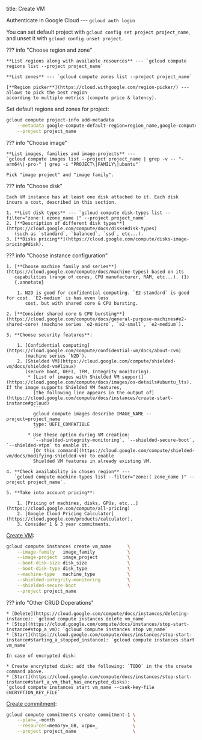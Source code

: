 title: Create VM


Authenticate in Google Cloud --- `gcloud auth login`

You can set default project with `gcloud config set project project_name`, and unset it with `gcloud config unset project`.


??? info "Choose region and zone"

    **List regions along with available resources** --- `gcloud compute regions list --project project_name`

    **List zones** --- `gcloud compute zones list --project project_name`

    [**Region picker**](https://cloud.withgoogle.com/region-picker/) --- allows to pick the best region
    according to multiple metrics (compute price & latency).




Set default regions and zones for project:
```bash
gcloud compute project-info add-metadata                                                       \
    --metadata google-compute-default-region=region_name,google-compute-default-zone=zone_name \
    --project project_name
```



??? info "Choose image"

    **List images, families and image-projects** ---
    `gcloud compute images list --project project_name | grep -v -- "-arm64\|-pro-" | grep -i "PROJECT\|FAMILY\|ubuntu"`

    Pick "image project" and "image family".



??? info "Choose disk"

    Each VM instance has at least one disk attached to it. Each disk incurs a cost, described in this section.

    1. **List disk types** --- `gcloud compute disk-types list --filter="zone:( ezone_name )" --project project_name`
    2. [**Description of different disk types**](https://cloud.google.com/compute/docs/disks#disk-types)
       (such as `standard`, `balanced`, `ssd`, etc...).
    3. [**Disks pricing**](https://cloud.google.com/compute/disks-image-pricing#disk).




??? info "Choose instance configuration"

    1. [**Choose machine family and series**](https://cloud.google.com/compute/docs/machine-types) based on its
       capabilities (range of cores, CPU manufacturer, RAM, etc...). (1)
       {.annotate}

        1. N2D is good for confidential computing. `E2-standard` is good for cost. `E2-medium` is has even less
           cost, but with shared core & CPU bursting.

    2. [**Consider shared core & CPU bursting**](https://cloud.google.com/compute/docs/general-purpose-machines#e2-shared-core) (machine series `e2-micro`, `e2-small`, `e2-medium`).

    3. **Choose security features**:

        1. [Confidential computing](https://cloud.google.com/compute/confidential-vm/docs/about-cvm)
           (machine series `N2D`).
        2. [Shielded VM](https://cloud.google.com/compute/shielded-vm/docs/shielded-vm#linux)
           (secure boot, UEFI, TPM, Integrity monitoring).
            * [List of images with Shielded VM support](https://cloud.google.com/compute/docs/images/os-details#ubuntu_lts). If the image supports Shielded VM features,
              [the following line appears in the output of](https://cloud.google.com/compute/docs/instances/create-start-instance#gcloud)
              ```
              gcloud compute images describe IMAGE_NAME --project=project_name
              type: UEFI_COMPATIBLE
              ```
            * Use these option during VM creation:
              `--shielded-integrity-monitoring`, `--shielded-secure-boot`, `--shielded-vtpm` to enable it.
              [Or this command](https://cloud.google.com/compute/shielded-vm/docs/modifying-shielded-vm) to enable
              Shielded VM features in already existing VM.

    4. **Check availability in chosen region** ---
       `gcloud compute machine-types list --filter="zone:( zone_name )" --project project_name`.

    5. **Take into account pricing**:

        1. [Pricing of machines, disks, GPUs, etc...](https://cloud.google.com/compute/all-pricing)
        2. [Google Cloud Pricing Calculator](https://cloud.google.com/products/calculator).
        3. Consider 1 & 3 year commitments.



[Create VM](https://cloud.google.com/sdk/gcloud/reference/compute/instances/create):


```bash
gcloud compute instances create vm_name      \
    --image-family   image_family            \
    --image-project  image_project           \
    --boot-disk-size disk_size               \
    --boot-disk-type disk_type               \
    --machine-type   machine_type            \
    --shielded-integrity-monitoring          \
    --shielded-secure-boot                   \
    --project project_name
```

??? info "Other CRUD Doperations"

    * [Delete](https://cloud.google.com/compute/docs/instances/deleting-instance): `gcloud compute instances delete vm_name`
    * [Stop](https://cloud.google.com/compute/docs/instances/stop-start-instance#stop_a_vm): `gcloud compute instances stop vm_name`
    * [Start](https://cloud.google.com/compute/docs/instances/stop-start-instance#starting_a_stopped_instance): `gcloud compute instances start vm_name`

    In case of encrypted disk:

    * Create encrytpted disk: add the following: `TODO` in the the create command above.
    * [Start](https://cloud.google.com/compute/docs/instances/stop-start-instance#start_a_vm_that_has_encrypted_disks):
    `gcloud compute instances start vm_name --csek-key-file ENCRYPTION_KEY_FILE`



[Create commitment](https://cloud.google.com/sdk/gcloud/reference/compute/commitments/create):
```bash
gcloud compute commitments create commitment-1 \
    --plan=_-month                             \
    --resources=memory=_GB, vcpu=_             \
    --project project_name                     \
```
